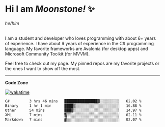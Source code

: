 
<!--
**MoonstoneStudios/MoonstoneStudios** is a ✨ _special_ ✨ repository because its `README.md` (this file) appears on your GitHub profile.

Here are some ideas to get you started:

- 🔭 I’m currently working on ...
- 🌱 I’m currently learning ...
- 👯 I’m looking to collaborate on ...
- 🤔 I’m looking for help with ...
- 💬 Ask me about ...
- 📫 How to reach me: ...
- 😄 Pronouns: ...
- ⚡ Fun fact: ...
-->

# Hi I am _Moonstone!_  ✨
###### he/him

I am a student and developer who loves programming with about 6+ years of experience. 
I have about 6 years of experience in the C# programming language. 
My favorite frameworks are Avalonia (for desktop apps) and Microsoft Community Toolkit (for MVVM).

Feel free to check out my page. My pinned repos are my favorite projects or the ones I want to show off the most. 

---

**Code Zone**


[![wakatime](https://wakatime.com/badge/user/35c755da-7226-42ef-89f9-892c03fbcf7e.svg?style=for-the-badge)](https://wakatime.com/@35c755da-7226-42ef-89f9-892c03fbcf7e)
<!--START_SECTION:waka-->

```txt
C#         3 hrs 46 mins   ███████████████▓░░░░░░░░░   62.02 %
Binary     1 hr 1 min      ████▒░░░░░░░░░░░░░░░░░░░░   16.88 %
Other      54 mins         ███▓░░░░░░░░░░░░░░░░░░░░░   14.97 %
XML        7 mins          ▓░░░░░░░░░░░░░░░░░░░░░░░░   02.11 %
Markdown   7 mins          ▓░░░░░░░░░░░░░░░░░░░░░░░░   02.07 %
```

<!--END_SECTION:waka-->

